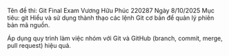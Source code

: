 Tên đề thi: Git Final Exam
Vương Hữu Phúc
220287 
Ngày 8/10/2025
Mục tiêu: git Hiểu và sử dụng thành thạo các lệnh Git cơ bản để quản lý phiên bản mã nguồn.

Áp dụng quy trình làm việc nhóm với Git và GitHub (branch, commit, merge, pull request) hiệu quả.
